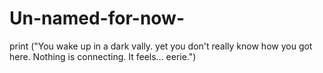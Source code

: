 # Un-named-for-now-
print ("You wake up in a dark vally. yet you don't really know how you got here. Nothing is connecting. It feels... eerie.")
